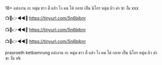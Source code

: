 18+ แต่งงาน กะ หนุ่ม ขาว ตี๋ แล้ว ไง คน ได้ กลาย เป็น นิโกร หนุ่ม ผิว ดำ ซะ งั้น xxx

📺📱👉◄◄🔴  https://tinyurl.com/5n6bjbnr

📺📱👉◄◄🔴  https://tinyurl.com/5n6bjbnr

📺📱👉◄◄🔴  https://tinyurl.com/5n6bjbnr

prasroeth ketbamrung แต่งงาน กะ หนุ่ม ขาว ตี๋ แล้ว ไง คน ได้ กลาย เป็น นิโกร หนุ่ม ผิว ดำ ซะ งั้น vk
